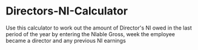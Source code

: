 # Directors-NI-Calculator

Use this calculator to work out the amount of Director's NI owed in the last period of the year by entering the NIable Gross, week the employee became a director and any previous NI earnings
